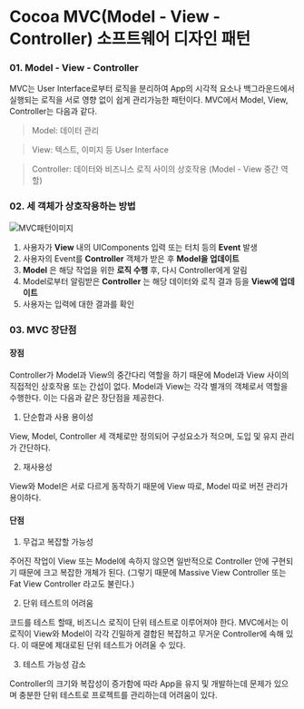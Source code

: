 # Cocoa MVC(Model - View - Controller) 소프트웨어 디자인 패턴

### 01. Model - View - Controller
MVC는 User Interface로부터 로직을 분리하여 App의 시각적 요소나 백그라운드에서 실행되는 로직을 서로 영향 없이 쉽게 관리가능한 패턴이다. MVC에서 Model, View, Controller는 다음과 같다.
> Model: 데이터 관리

> View: 텍스트, 이미지 등 User Interface

> Controller: 데이터와 비즈니스 로직 사이의 상호작용 (Model - View 중간 역할)

### 02. 세 객체가 상호작용하는 방법
![MVC패턴이미지](https://github.com/Kim-leo/TIL/assets/77371366/59843cab-9237-4674-844b-0ae16b581208)
1. 사용자가 __View__ 내의 UIComponents 입력 또는 터치 등의 __Event__ 발생
2. 사용자의 Event를 __Controller__ 객체가 받은 후 __Model을 업데이트__
3. __Model__ 은 해당 작업을 위한 __로직 수행__ 후, 다시 Controller에게 알림
4. Model로부터 알림받은 __Controller__ 는 해당 데이터와 로직 결과 등을 __View에 업데이트__
5. 사용자는 입력에 대한 결과를 확인

### 03. MVC 장단점
#### 장점
Controller가 Model과 View의 중간다리 역할을 하기 때문에 Model과 View 사이의 직접적인 상호작용 또는 간섭이 없다. Model과 View는 각각 별개의 객체로서 역할을 수행한다. 이는 다음과 같은 장단점을 제공한다.
1. 단순함과 사용 용이성

View, Model, Controller 세 객체로만 정의되어 구성요소가 적으며, 도입 및 유지 관리가 간단하다.

2. 재사용성

View와 Model은 서로 다르게 동작하기 때문에 View 따로, Model 따로 버전 관리가 용이하다.

#### 단점
1. 무겁고 복잡할 가능성

주어진 작업이 View 또는 Model에 속하지 않으면 일반적으로 Controller 안에 구현되기 때문에 크고 복잡한 개체가 된다. (그렇기 때문에 Massive View Controller 또는 Fat View Controller 라고도 불린다.)

2. 단위 테스트의 어려움

코드를 테스트 할때, 비즈니스 로직이 단위 테스트로 이루어져야 한다. MVC에서는 이 로직이 View와 Model이 각각 긴밀하게 결합된 복잡하고 무거운 Controller에 속해 있다. 이 때문에 제대로된 단위 테스트가 어려울 수 있다.

3. 테스트 가능성 감소

Controller의 크기와 복잡성이 증가함에 따라 App을 유지 및 개발하는데 문제가 있으며 충분한 단위 테스트로 프로젝트를 관리하는데 어려움이 있다.
